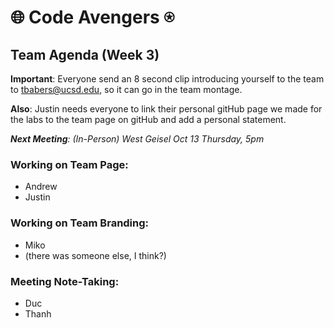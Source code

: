 # 🌐 Code Avengers ⍟

## Team Agenda (Week 3)
**Important**: Everyone send an 8 second clip introducing yourself to the team to tbabers@ucsd.edu, so it can go in the team montage.  
  
**Also**: Justin needs everyone to link their personal gitHub page we made for the labs to the team page on gitHub and add a personal statement.

*__Next Meeting__: (In-Person) West Geisel Oct 13 Thursday, 5pm*

### Working on Team Page:
- Andrew
- Justin

### Working on Team Branding:
- Miko
- (there was someone else, I think?)

### Meeting Note-Taking:
- Duc
- Thanh
